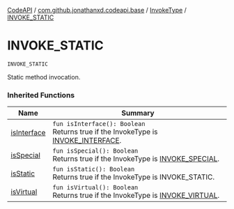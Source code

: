 [CodeAPI](../../index.md) / [com.github.jonathanxd.codeapi.base](../index.md) / [InvokeType](index.md) / [INVOKE_STATIC](.)

# INVOKE_STATIC

`INVOKE_STATIC`

Static method invocation.

### Inherited Functions

| Name | Summary |
|---|---|
| [isInterface](is-interface.md) | `fun isInterface(): Boolean`<br>Returns true if the InvokeType is [INVOKE_INTERFACE](-i-n-v-o-k-e_-i-n-t-e-r-f-a-c-e.md). |
| [isSpecial](is-special.md) | `fun isSpecial(): Boolean`<br>Returns true if the InvokeType is [INVOKE_SPECIAL](-i-n-v-o-k-e_-s-p-e-c-i-a-l.md). |
| [isStatic](is-static.md) | `fun isStatic(): Boolean`<br>Returns true if the InvokeType is INVOKE_STATIC. |
| [isVirtual](is-virtual.md) | `fun isVirtual(): Boolean`<br>Returns true if the InvokeType is [INVOKE_VIRTUAL](-i-n-v-o-k-e_-v-i-r-t-u-a-l.md). |
